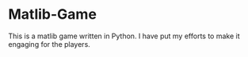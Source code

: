 # Matlib-Game
This is a matlib game written in Python. I have put my efforts to make it engaging for the players.
